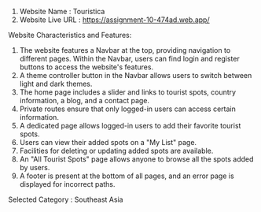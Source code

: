 1. Website Name : Touristica
2. Website Live URL : https://assignment-10-474ad.web.app/

Website Characteristics and Features:

1. The website features a Navbar at the top, providing navigation to different pages.
   Within the Navbar, users can find login and register buttons to access the website's features.
2. A theme controller button in the Navbar allows users to switch between light and dark themes.
3. The home page includes a slider and links to tourist spots, country information, a blog,    and a contact page.
4. Private routes ensure that only logged-in users can access certain information.
5. A dedicated page allows logged-in users to add their favorite tourist spots.
6. Users can view their added spots on a "My List" page.
7. Facilities for deleting or updating added spots are available.
8. An "All Tourist Spots" page allows anyone to browse all the spots added by users.
9. A footer is present at the bottom of all pages, and an error page is displayed for incorrect paths.

Selected Category :  Southeast Asia

